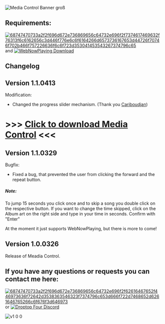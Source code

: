 
![Media Control Banner groß](https://user-images.githubusercontent.com/87992378/160241776-aef02e6e-fbcc-4bf7-b022-be3d41306102.png)



## Requirements: 

[![68747470733a2f2f696d672e736869656c64732e696f2f7374617469632f76313f6c6162656c3d446f776e6c6f6164266d6573736167653d44726f70746f702b466f757226636f6c6f723d353041453543267374796c65](https://user-images.githubusercontent.com/87992378/154039463-3752ebd5-eb5f-45f3-bc02-29e2e62b08a1.svg)](https://github.com/Droptop-Four/Update/releases/tag/Update)      and    [
![WebNowPlaying Download](https://user-images.githubusercontent.com/87992378/160242356-33e281fe-ac25-45c5-a45b-d090cb5714cd.png)
](https://github.com/tjhrulz/WebNowPlaying-BrowserExtension)


## Changelog
## Version 1.1.0413

Modification:

- Changed the progress slider mechanism. (Thank you [Cariboudjan](https://github.com/Cariboudjan))

# >>> [Click to download Media Control](https://github.com/Yaron2334/Media-Control/raw/main/Media_Control_-_Yaron_Droptop_App.rmskin) <<<


## Version 1.1.0329

Bugfix:

- Fixed a bug, that prevented the user from clicking the forward and the repeat button. 

##### Note:

To jump 15 seconds you click once and to skip a song you double click on the respective button. 
If you want to change the time skipped, click on the Album art on the right side and type in your time in seconds. Confirm with "Enter"

At the moment it just supports WebNowPlaying, but there is more to come!



## Version 1.0.0326

Release of Meadia Control.





## If you have any questions or requests you can contact me here:


[![68747470733a2f2f696d672e736869656c64732e696f2f62616467652f446973636f72642d3538363546323f7374796c653d666f722d7468652d6261646765266c6f676f3d646973](https://user-images.githubusercontent.com/87992378/154038677-4d8d9361-6c53-4631-b59f-e4711223b333.svg)](https://discord.com/users/709053559836246137)  or [![Droptop Four Discord](https://user-images.githubusercontent.com/87992378/154041834-cc11eb39-0d5d-4ef1-b79e-db4135858fd2.png)](https://discord.com/invite/sr54GBHBxb)







![v1 0 0](https://user-images.githubusercontent.com/87992378/160242049-3227abf5-d3db-4dc7-8f6e-63e4c4698405.png)
